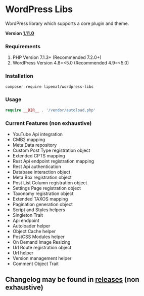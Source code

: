 # WordPress Libs
WordPress library which supports a core plugin and theme.

**Version [1.11.0](https://github.com/lipemat/wordpress-lipe-libs/releases/tag/1.11.0)**

### Requirements
1. PHP Version 7.1.3+ (Recommended 7.2.0+)
2. WordPress Version 4.8=<5.0 (Recommended 4.9=<5.0)


### Installation
``` sh 
composer require lipemat/wordpress-libs
```
### Usage

``` php
require __DIR__ . '/vendor/autoload.php'
```

### Current Features (non exhaustive)
* YouTube Api integration
* CMB2 mapping
* Meta Data repository
* Custom Post Type registration object
* Extended CPTS mapping
* Rest Api endpoint registration mapping
* Rest Api authentication
* Database interaction object
* Meta Box registration object
* Post List Column registration object
* Settings Page registration object
* Taxonomy registration object
* Extended TAXOS mapping
* Pagination generation object
* Script and Styles helpers
* Singleton Trait
* Api endpoint
* Autoloader helper
* Object Cache helper
* PostCSS Modules helper
* On Demand Image Resizing
* Url Route registration object
* Url helper
* Version management helper
* Comment Object Trait

## Changelog may be found in [releases](https://github.com/lipemat/wordpress-libs/releases) (non exhaustive)







